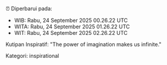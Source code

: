 ⏰ Diperbarui pada:
- WIB: Rabu, 24 September 2025 00.26.22 UTC
- WITA: Rabu, 24 September 2025 01.26.22 UTC
- WIT: Rabu, 24 September 2025 02.26.22 UTC

Kutipan Inspiratif:
"The power of imagination makes us infinite."


Kategori: inspirational

